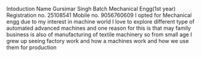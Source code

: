 Intoduction 
Name Gursimar Singh 
Batch Mechanical Engg(1st year) 
Registration no. 25108541
Mobile no. 9056760609
I opted for Mechanical engg due to my interest in machine world I love to explore different type of automated advanced machines and one reason for this is that may family business is also of manufacturing of textile machinery so from small age I grew up seeing factory work and how a machines work and how we use them for production
